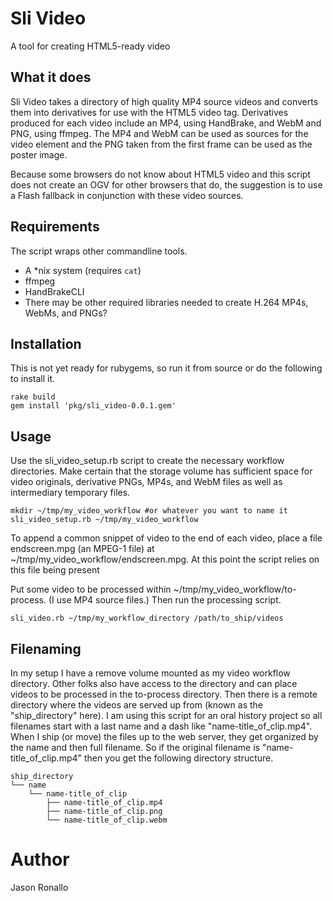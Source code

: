 # Sli Video

A tool for creating HTML5-ready video

## What it does

Sli Video takes a directory of high quality MP4 source videos and converts them into derivatives for use
with the HTML5 video tag. Derivatives produced for each video include an MP4, using HandBrake, and
WebM and PNG, using ffmpeg. The MP4 and WebM can be used as sources for the video element and the PNG
taken from the first frame can be used as the poster image.

Because some browsers do not know about HTML5 video and this script does not create an OGV for other
browsers that do, the suggestion is to use a Flash fallback in conjunction with these video sources.

## Requirements

The script wraps other commandline tools.

- A *nix system (requires `cat`)
- ffmpeg
- HandBrakeCLI
- There may be other required libraries needed to create H.264 MP4s, WebMs, and PNGs?

## Installation

This is not yet ready for rubygems, so run it from source or do the following to install it.

```
rake build
gem install 'pkg/sli_video-0.0.1.gem'
```

## Usage

Use the sli_video_setup.rb script to create the necessary workflow directories. Make certain that
the storage volume has sufficient space for video originals, derivative
PNGs, MP4s, and WebM files as well as intermediary temporary files.

```
mkdir ~/tmp/my_video_workflow #or whatever you want to name it
sli_video_setup.rb ~/tmp/my_video_workflow
```

To append a common snippet of video to the end of each video, place a file endscreen.mpg
(an MPEG-1 file) at ~/tmp/my_video_workflow/endscreen.mpg. At this point the script relies
on this file being present

Put some video to be processed within ~/tmp/my_video_workflow/to-process. (I use MP4 source files.)
Then run the processing script.

```
sli_video.rb ~/tmp/my_workflow_directory /path/to_ship/videos
```

## Filenaming

In my setup I have a remove volume mounted as my video workflow directory. Other folks also have
access to the directory and can place videos to be processed in the to-process directory.
Then there is a remote directory where the videos are served up from (known as the "ship_directory" here).
I am using this script for an oral history project so all filenames start with a last name and a dash like
"name-title_of_clip.mp4". When I ship (or move) the files up to the web server, they get organized by
the name and then full filename. So if the original filename is "name-title_of_clip.mp4" then you get the
following directory structure.

```
ship_directory
└── name
    └── name-title_of_clip
        ├── name-title_of_clip.mp4
        ├── name-title_of_clip.png
        └── name-title_of_clip.webm
```

# Author

Jason Ronallo